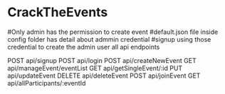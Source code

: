 # CrackTheEvents

#Only admin has the permission to create event 
#default.json file inside config folder has detail about admmin credential
#signup using those credential to create the admin user
all api endpoints 

POST api/signup
POST api/login
POST api/createNewEvent
GET api/manageEvent/eventList
GET api/getSingleEvent/:id
PUT api/updateEvent
DELETE api/deleteEvent
POST api/joinEvent
GET api/allParticipants/:eventId


